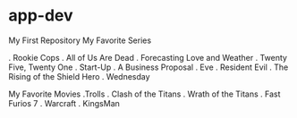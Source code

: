 # app-dev
My First Repository
My Favorite Series

. Rookie Cops
. All of Us Are Dead
.  Forecasting Love and Weather
. Twenty Five, Twenty One
. Start-Up
. A Business Proposal
. Eve
. Resident Evil
. The Rising of the Shield Hero
. Wednesday


My Favorite Movies
.Trolls
. Clash of the Titans
. Wrath of the Titans
. Fast Furios 7
. Warcraft 
. KingsMan 
